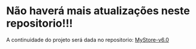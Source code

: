 # Não haverá mais atualizações neste repositorio!!!

A continuidade do projeto será dada no repositorio: 
    <a href="https://github.com/leonamxd/MyStore-DotNet-v6.0">MyStore-v6.0</a>
